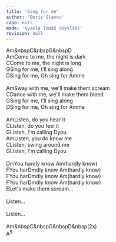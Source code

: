 ```yaml
---
title: 'Sing for me'
author: 'Boris Slavov'
capo: null
made: 'Kysela Tomáš (Kyslík)'
revision: null
---
```


<wrapper><chord>Am&nbspC&nbspG&nbspD</chord></wrapper><br>
<verse number="1:"></verse><wrapper><chord>Am</chord></wrapper>Come to me, the night is dark<br>
<wrapper><chord>C</chord></wrapper>Come to me, the night is long<br>
<wrapper><chord>G</chord></wrapper>Sing for me, I'll sing along<br>
<wrapper><chord>D</chord></wrapper>Sing for me, Oh sing for <wrapper><chord>Am</chord></wrapper>me<br>
<br>
<verse number="2:"></verse><wrapper><chord>Am</chord></wrapper>Sway with me, we'll make them scream<br>
<wrapper><chord>C</chord></wrapper>Dance with me, we'll make them bleed<br>
<wrapper><chord>G</chord></wrapper>Sing for me, I'll sing along<br>
<wrapper><chord>D</chord></wrapper>Sing for me, Oh sing for <wrapper><chord>Am</chord></wrapper>me<br>
<br>
<verse number="R:"></verse><wrapper><chord>Am</chord></wrapper>Listen, do you hear it<br>
<wrapper><chord>C</chord></wrapper>Listen, do you feel it<br>
<wrapper><chord>G</chord></wrapper>Listen, I'm calling <wrapper><chord>D</chord></wrapper>you<br>
<wrapper><chord>Am</chord></wrapper>Listen, you do know me<br>
<wrapper><chord>C</chord></wrapper>Listen, swing around me<br>
<wrapper><chord>G</chord></wrapper>Listen, I'm calling <wrapper><chord>D</chord></wrapper>you<br>
<br>
<verse number="3:"></verse><wrapper><chord>Dm</chord></wrapper>You hardly know <wrapper><chord>Am</chord></wrapper>(hardly know)<br>
<wrapper><chord>F</chord></wrapper>You har<wrapper><chord>Dm</chord></wrapper>dly know <wrapper><chord>Am</chord></wrapper>(hardly know)<br>
<wrapper><chord>F</chord></wrapper>You har<wrapper><chord>Dm</chord></wrapper>dly know <wrapper><chord>Am</chord></wrapper>(hardly know)<br>
<wrapper><chord>F</chord></wrapper>You har<wrapper><chord>Dm</chord></wrapper>dly know <wrapper><chord>Am</chord></wrapper>(hardly know)<br>
<wrapper><chord>E</chord></wrapper>Let's make them scream...<br>
<br>
<verse number="R:"></verse>Listen...<br>
<br>
<verse number="R:"></verse>Listen...<br>
<br>
<wrapper><chord>Am&nbspC&nbspG&nbspD&nbsp(2x)</chord></wrapper><br>
<wrapper><chord>A<sup>5</sup></chord></wrapper>